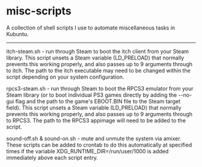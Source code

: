 # misc-scripts
A collection of shell scripts I use to automate miscellaneous tasks in Kubuntu.

---

itch-steam.sh - run through Steam to boot the itch client from your Steam library. This script unsets a Steam variable (LD_PRELOAD) that normally prevents this working properly, and also passes up to 9 arguments through to itch. The path to the itch executable may need to be changed within the script depending on your system configuration.

rpcs3-steam.sh - run through Steam to boot the RPCS3 emulator from your Steam library (or to boot individual PS3 games directly by adding the --no-gui flag and the path to the game's EBOOT.BIN file to the Steam target field). This script unsets a Steam variable (LD_PRELOAD) that normally prevents this working properly, and also passes up to 9 arguments through to RPCS3. The path to the RPCS3 appimage will need to be added to the script.

sound-off.sh & sound-on.sh - mute and unmute the system via amixer. These scripts can be added to crontab to do this automatically at specified times if the variable XDG_RUNTIME_DIR=/run/user/1000 is added immediately above each script entry.
